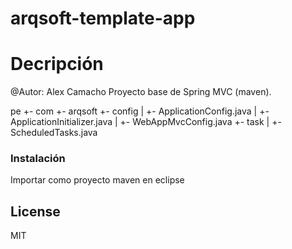 # arqsoft-template-app
# Decripción
@Autor: Alex Camacho
Proyecto base de Spring MVC (maven).

pe
 +- com
     +- arqsoft
              +- config
              |   +- ApplicationConfig.java
              |   +- ApplicationInitializer.java
              |   +- WebAppMvcConfig.java
              +- task
              |   +- ScheduledTasks.java



### Instalación

Importar como proyecto maven en eclipse

License
----

MIT



